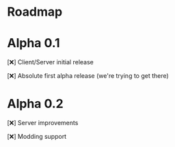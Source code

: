 # Roadmap

# Alpha 0.1

[❌] Client/Server initial release

[❌] Absolute first alpha release (we're trying to get there)

# Alpha 0.2

[❌] Server improvements

[❌] Modding support



